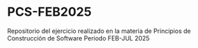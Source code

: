 # PCS-FEB2025
Repositorio del ejercicio realizado en la materia de Principios de Construcción de Software Periodo FEB-JUL 2025

